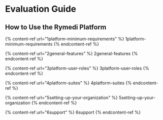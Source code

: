 # Evaluation Guide

## How to Use the Rymedi Platform

{% content-ref url="1platform-minimum-requirements" %} 1platform-minimum-requirements {% endcontent-ref %}

{% content-ref url="2general-features" %} 2general-features {% endcontent-ref %}

{% content-ref url="3platform-user-roles" %} 3platform-user-roles {% endcontent-ref %}

{% content-ref url="4platform-suites" %} 4platform-suites {% endcontent-ref %}

{% content-ref url="5setting-up-your-organization" %} 5setting-up-your-organization {% endcontent-ref %}

{% content-ref url="6support" %} 6support {% endcontent-ref %}
